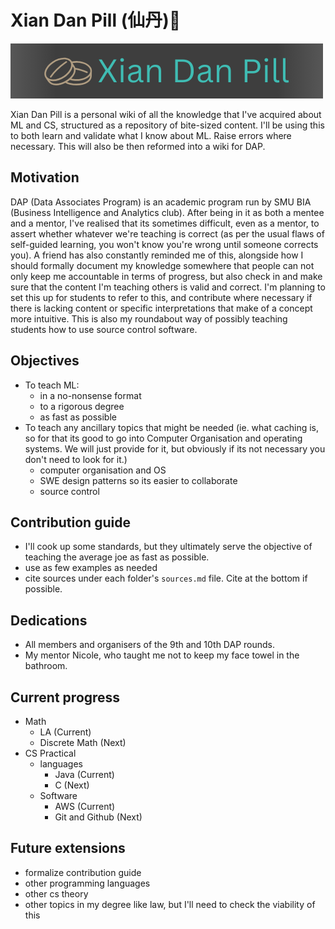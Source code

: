 # Xian Dan Pill (仙丹)💊

![PyTorch Logo](https://github.com/Zypperman/xiandan/raw/main/source/_static/img/logo_v2.png)

 Xian Dan Pill is a personal wiki of all the knowledge that I've acquired about ML and CS, structured as a repository of bite-sized content. I'll be using this to both learn and validate what I know about ML. Raise errors where necessary. This will also be then reformed into a wiki for DAP.

## Motivation

DAP (Data Associates Program) is an academic program run by SMU BIA (Business Intelligence and Analytics club). After being in it as both a mentee and a mentor, I've realised that its sometimes difficult, even as a mentor, to assert whether whatever we're teaching is correct (as per the usual flaws of self-guided learning, you won't know you're wrong until someone corrects you). A friend has also constantly reminded me of this, alongside how I should formally document my knowledge somewhere that people can not only keep me accountable in terms of progress, but also check in and make sure that the content I'm teaching others is valid and correct. I'm planning to set this up for students to refer to this, and contribute where necessary if there is lacking content or specific interpretations that make of a concept more intuitive. This is also my roundabout way of possibly teaching students how to use source control software.

## Objectives

- To teach ML:
    - in a no-nonsense format
    - to a rigorous degree
    - as fast as possible
- To teach any ancillary topics that might be needed (ie. what caching is, so for that its good to go into Computer Organisation and operating systems. We will just provide for it, but obviously if its not necessary you don't need to look for it.)
    - computer organisation and OS 
    - SWE design patterns so its easier to collaborate
    - source control

## Contribution guide

- I'll cook up some standards, but they ultimately serve the objective of teaching the average joe as fast as possible.
- use as few examples as needed
- cite sources under each folder's `sources.md` file. Cite at the bottom if possible.

## Dedications

- All members and organisers of the 9th and 10th DAP rounds.
- My mentor Nicole, who taught me not to keep my face towel in the bathroom.

## Current progress

- Math
    - LA (Current)
    - Discrete Math (Next)
- CS Practical
    - languages
        - Java (Current)
        - C (Next)
    - Software
        - AWS (Current)
        - Git and Github (Next)


## Future extensions

- formalize contribution guide
- other programming languages
- other cs theory
- other topics in my degree like law, but I'll need to check the viability of this